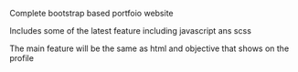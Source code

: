 Complete bootstrap based portfoio website

Includes some of the latest feature including javascript ans scss

The main feature will be the same as html and objective that shows on the profile
